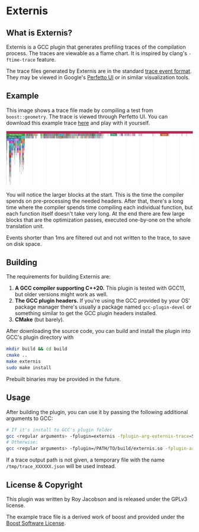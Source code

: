 # Externis

## What is Externis?

Externis is a GCC plugin that generates profiling traces of the compilation
process. The traces are viewable as a flame chart. It is inspired by clang's
`-ftime-trace` feature.

The trace files generated by Externis are in the standard
[trace event format](https://profilerpedia.markhansen.co.nz/formats/trace-event-format/).
They may be viewed in Google's [Perfetto UI](https://ui.perfetto.dev) or in
similar visualization tools.

## Example

This image shows a trace file made by compiling a test from `boost::geometry`.
The trace is viewed through Perfetto UI. You can download this example trace
[here](./docs/example_trace.json) and play with it yourself.

![Example Flame Chart from compiling a test in boost::geometry](./docs/example_chart.png)

You will notice the larger blocks at the start. This is the time the compiler
spends on pre-processing the needed headers. After that, there's a long time
where the compiler spends time compiling each individual function, but each
function itself doesn't take very long. At the end there are few large blocks
that are the optimization passes, executed one-by-one on the whole translation
unit.

Events shorter than 1ms are filtered out and not written to the trace, to save
on disk space.

## Building

The requirements for building Externis are:
 1. **A GCC compiler supporting C++20.** This plugin is tested with GCC11, but older
    versions might work as well.
 2. **The GCC plugin headers.** If you're using the GCC provided by your OS' package
    manager there's usually a package named `gcc-plugin-devel` or something
    similar to get the GCC plugin headers installed.
 3. **CMake** (but barely).

After downloading the source code, you can build and install the plugin into
GCC's plugin directory with

```bash
mkdir build && cd build
cmake ..
make externis
sudo make install
```

Prebuilt binaries may be provided in the future.

## Usage

After building the plugin, you can use it by passing the following additional
arguments to GCC:
```bash
# If it's install to GCC's plugin folder
gcc <regular arguments> -fplugin=externis -fplugin-arg-externis-trace=SOME_PATH/trace.json
# Otherwise:
gcc <regular arguments> -fplugin=/PATH/TO/build/externis.so -fplugin-arg-externis-trace=SOME_PATH/trace.json
```
If a trace output path is not given, a temporary file with the name
`/tmp/trace_XXXXXX.json` will be used instead.

## License & Copyright

This plugin was written by Roy Jacobson and is released under the GPLv3 license.

The example trace file is a derived work of boost and provided under the [Boost
Software License](./docs/boost_license.txt).
